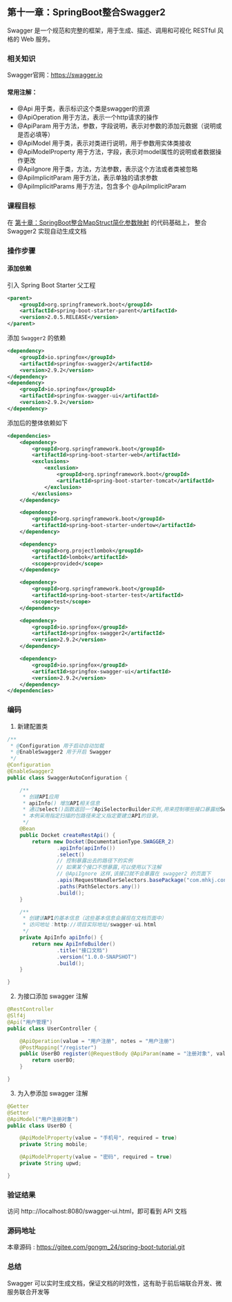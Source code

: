 第十一章：SpringBoot整合Swagger2
---

Swagger 是一个规范和完整的框架，用于生成、描述、调用和可视化 RESTful 风格的 Web 服务。

### 相关知识

Swagger官网：<https://swagger.io>

#### 常用注解： 
 - @Api 用于类，表示标识这个类是swagger的资源
 - @ApiOperation 用于方法，表示一个http请求的操作
 - @ApiParam 用于方法，参数，字段说明，表示对参数的添加元数据（说明或是否必填等）
 - @ApiModel 用于类，表示对类进行说明，用于参数用实体类接收
 - @ApiModelProperty 用于方法，字段，表示对model属性的说明或者数据操作更改
 - @ApiIgnore 用于类，方法，方法参数，表示这个方法或者类被忽略
 - @ApiImplicitParam 用于方法，表示单独的请求参数
 - @ApiImplicitParams 用于方法，包含多个 @ApiImplicitParam

### 课程目标

在 [第十章：SpringBoot整合MapStruct简化参数映射](https://gitee.com/gongm_24/spring-boot-tutorial/tree/master/chapter10) 的代码基础上，
整合 Swagger2 实现自动生成文档

### 操作步骤

#### 添加依赖

引入 Spring Boot Starter 父工程

```xml
<parent>
    <groupId>org.springframework.boot</groupId>
    <artifactId>spring-boot-starter-parent</artifactId>
    <version>2.0.5.RELEASE</version>
</parent>
```

添加 `Swagger2` 的依赖

```xml
<dependency>
    <groupId>io.springfox</groupId>
    <artifactId>springfox-swagger2</artifactId>
    <version>2.9.2</version>
</dependency>
<dependency>
    <groupId>io.springfox</groupId>
    <artifactId>springfox-swagger-ui</artifactId>
    <version>2.9.2</version>
</dependency>
```

添加后的整体依赖如下

```xml
<dependencies>
    <dependency>
        <groupId>org.springframework.boot</groupId>
        <artifactId>spring-boot-starter-web</artifactId>
        <exclusions>
            <exclusion>
                <groupId>org.springframework.boot</groupId>
                <artifactId>spring-boot-starter-tomcat</artifactId>
            </exclusion>
        </exclusions>
    </dependency>

    <dependency>
        <groupId>org.springframework.boot</groupId>
        <artifactId>spring-boot-starter-undertow</artifactId>
    </dependency>

    <dependency>
        <groupId>org.projectlombok</groupId>
        <artifactId>lombok</artifactId>
        <scope>provided</scope>
    </dependency>

    <dependency>
        <groupId>org.springframework.boot</groupId>
        <artifactId>spring-boot-starter-test</artifactId>
        <scope>test</scope>
    </dependency>

    <dependency>
        <groupId>io.springfox</groupId>
        <artifactId>springfox-swagger2</artifactId>
        <version>2.9.2</version>
    </dependency>

    <dependency>
        <groupId>io.springfox</groupId>
        <artifactId>springfox-swagger-ui</artifactId>
        <version>2.9.2</version>
    </dependency>
</dependencies>
```

### 编码

1. 新建配置类

```java
/**
 * @Configuration 用于启动自动加载
 * @EnableSwagger2 用于开启 Swagger
 */
@Configuration
@EnableSwagger2
public class SwaggerAutoConfiguration {

    /**
     * 创建API应用
     * apiInfo() 增加API相关信息
     * 通过select()函数返回一个ApiSelectorBuilder实例,用来控制哪些接口暴露给Swagger来展现，
     * 本例采用指定扫描的包路径来定义指定要建立API的目录。
     */
    @Bean
    public Docket createRestApi() {
        return new Docket(DocumentationType.SWAGGER_2)
                .apiInfo(apiInfo())
                .select()
                // 控制暴露出去的路径下的实例
                // 如果某个接口不想暴露,可以使用以下注解
                // @ApiIgnore 这样,该接口就不会暴露在 swagger2 的页面下
                .apis(RequestHandlerSelectors.basePackage("com.mhkj.controller"))
                .paths(PathSelectors.any())
                .build();
    }

    /**
     * 创建该API的基本信息（这些基本信息会展现在文档页面中）
     * 访问地址：http://项目实际地址/swagger-ui.html
     */
    private ApiInfo apiInfo() {
        return new ApiInfoBuilder()
                .title("接口文档")
                .version("1.0.0-SNAPSHOT")
                .build();
    }

}
```

2. 为接口添加 swagger 注解

```java
@RestController
@Slf4j
@Api("用户管理")
public class UserController {

    @ApiOperation(value = "用户注册", notes = "用户注册")
    @PostMapping("/register")
    public UserBO register(@RequestBody @ApiParam(name = "注册对象", value = "JSON对象", required = true) UserBO userBO) {
        return userBO;
    }

}
```

3. 为入参添加 swagger 注解

```java
@Getter
@Setter
@ApiModel("用户注册对象")
public class UserBO {

    @ApiModelProperty(value = "手机号", required = true)
    private String mobile;

    @ApiModelProperty(value = "密码", required = true)
    private String upwd;

}
```

### 验证结果

访问 http:://localhost:8080/swagger-ui.html，即可看到 API 文档


### 源码地址

本章源码 : <https://gitee.com/gongm_24/spring-boot-tutorial.git>

### 总结

Swagger 可以实时生成文档，保证文档的时效性，这有助于前后端联合开发、微服务联合开发等
